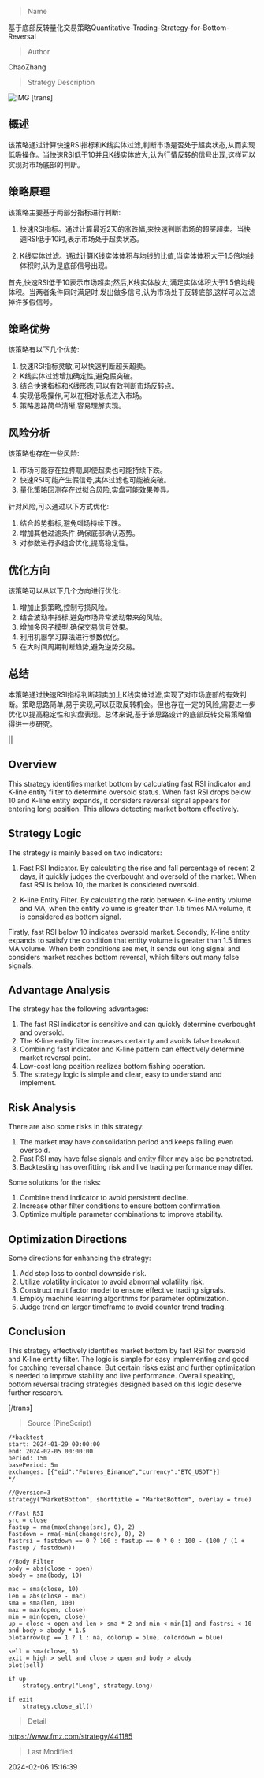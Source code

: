 
> Name

基于底部反转量化交易策略Quantitative-Trading-Strategy-for-Bottom-Reversal

> Author

ChaoZhang

> Strategy Description

![IMG](https://www.fmz.com/upload/asset/12dae229e36addb8257.png)
[trans]
## 概述

该策略通过计算快速RSI指标和K线实体过滤,判断市场是否处于超卖状态,从而实现低吸操作。当快速RSI低于10并且K线实体放大,认为行情反转的信号出现,这样可以实现对市场底部的判断。

## 策略原理

该策略主要基于两部分指标进行判断:

1. 快速RSI指标。通过计算最近2天的涨跌幅,来快速判断市场的超买超卖。当快速RSI低于10时,表示市场处于超卖状态。

2. K线实体过滤。通过计算K线实体体积与均线的比值,当实体体积大于1.5倍均线体积时,认为是底部信号出现。

首先,快速RSI低于10表示市场超卖;然后,K线实体放大,满足实体体积大于1.5倍均线体积。当两者条件同时满足时,发出做多信号,认为市场处于反转底部,这样可以过滤掉许多假信号。

## 策略优势

该策略有以下几个优势:

1. 快速RSI指标灵敏,可以快速判断超买超卖。
2. K线实体过滤增加确定性,避免假突破。  
3. 结合快速指标和K线形态,可以有效判断市场反转点。
4. 实现低吸操作,可以在相对低点进入市场。
5. 策略思路简单清晰,容易理解实现。

## 风险分析

该策略也存在一些风险:  

1. 市场可能存在拉胯期,即使超卖也可能持续下跌。
2. 快速RSI可能产生假信号,実体过滤也可能被突破。
3. 量化策略回测存在过拟合风险,实盘可能效果差异。

针对风险,可以通过以下方式优化:

1. 结合趋势指标,避免메场持续下跌。
2. 增加其他过滤条件,确保底部确认态势。  
3. 对参数进行多组合优化,提高稳定性。

## 优化方向  

该策略可以从以下几个方向进行优化:  

1. 增加止损策略,控制亏损风险。
2. 结合波动率指标,避免市场异常波动带来的风险。
3. 增加多因子模型,确保交易信号效果。
4. 利用机器学习算法进行参数优化。
5. 在大时间周期判断趋势,避免逆势交易。

## 总结

本策略通过快速RSI指标判断超卖加上K线实体过滤,实现了对市场底部的有效判断。策略思路简单,易于实现,可以获取反转机会。但也存在一定的风险,需要进一步优化以提高稳定性和实盘表现。总体来说,基于该思路设计的底部反转交易策略值得进一步研究。

||

## Overview

This strategy identifies market bottom by calculating fast RSI indicator and K-line entity filter to determine oversold status. When fast RSI drops below 10 and K-line entity expands, it considers reversal signal appears for entering long position. This allows detecting market bottom effectively.
  
## Strategy Logic

The strategy is mainly based on two indicators:  

1. Fast RSI Indicator. By calculating the rise and fall percentage of recent 2 days, it quickly judges the overbought and oversold of the market. When fast RSI is below 10, the market is considered oversold.

2. K-line Entity Filter. By calculating the ratio between K-line entity volume and MA, when the entity volume is greater than 1.5 times MA volume, it is considered as bottom signal.
  
Firstly, fast RSI below 10 indicates oversold market. Secondly, K-line entity expands to satisfy the condition that entity volume is greater than 1.5 times MA volume. When both conditions are met, it sends out long signal and considers market reaches bottom reversal, which filters out many false signals.

## Advantage Analysis 

The strategy has the following advantages:

1. The fast RSI indicator is sensitive and can quickly determine overbought and oversold.
2. The K-line entity filter increases certainty and avoids false breakout.
3. Combining fast indicator and K-line pattern can effectively determine market reversal point.  
4. Low-cost long position realizes bottom fishing operation.
5. The strategy logic is simple and clear, easy to understand and implement.

## Risk Analysis

There are also some risks in this strategy:   

1. The market may have consolidation period and keeps falling even oversold.  
2. Fast RSI may have false signals and entity filter may also be penetrated.
3. Backtesting has overfitting risk and live trading performance may differ.

Some solutions for the risks:

1. Combine trend indicator to avoid persistent decline.
2. Increase other filter conditions to ensure bottom confirmation.
3. Optimize multiple parameter combinations to improve stability.  

## Optimization Directions  

Some directions for enhancing the strategy:

1. Add stop loss to control downside risk.
2. Utilize volatility indicator to avoid abnormal volatility risk.
3. Construct multifactor model to ensure effective trading signals.  
4. Employ machine learning algorithms for parameter optimization.
5. Judge trend on larger timeframe to avoid counter trend trading.

## Conclusion

This strategy effectively identifies market bottom by fast RSI for oversold and K-line entity filter. The logic is simple for easy implementing and good for catching reversal chance. But certain risks exist and further optimization is needed to improve stability and live performance. Overall speaking, bottom reversal trading strategies designed based on this logic deserve further research.

[/trans]



> Source (PineScript)

``` pinescript
/*backtest
start: 2024-01-29 00:00:00
end: 2024-02-05 00:00:00
period: 15m
basePeriod: 5m
exchanges: [{"eid":"Futures_Binance","currency":"BTC_USDT"}]
*/

//@version=3
strategy("MarketBottom", shorttitle = "MarketBottom", overlay = true)

//Fast RSI
src = close
fastup = rma(max(change(src), 0), 2)
fastdown = rma(-min(change(src), 0), 2)
fastrsi = fastdown == 0 ? 100 : fastup == 0 ? 0 : 100 - (100 / (1 + fastup / fastdown))

//Body Filter
body = abs(close - open)
abody = sma(body, 10)

mac = sma(close, 10)
len = abs(close - mac)
sma = sma(len, 100)
max = max(open, close)
min = min(open, close)
up = close < open and len > sma * 2 and min < min[1] and fastrsi < 10 and body > abody * 1.5
plotarrow(up == 1 ? 1 : na, colorup = blue, colordown = blue)

sell = sma(close, 5)
exit = high > sell and close > open and body > abody
plot(sell)

if up
    strategy.entry("Long", strategy.long)

if exit
    strategy.close_all()
```

> Detail

https://www.fmz.com/strategy/441185

> Last Modified

2024-02-06 15:16:39
